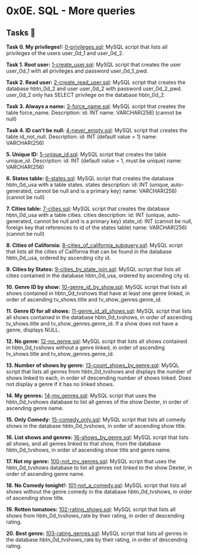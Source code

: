 # 0x0E. SQL - More queries

Tasks 📃
---
**Task 0. My privileges!:** [0-privileges.sql](./0-privileges.sql): MySQL script that lists all privileges of the users user_0d_1 and user_0d_2.

**Task 1. Root user:** [1-create_user.sql](./1-create_user.sql): MySQL script that creates the user user_0d_1 with all privileges and password user_0d_1_pwd.

**Task 2. Read user:** [2-create_read_user.sql](./2-create_read_user.sql): MySQL script that creates the database hbtn_0d_2 and user user_0d_2 with password user_0d_2_pwd.
user_0d_2 only has SELECT privilege on the database hbtn_0d_2.

**Task 3. Always a name:** [3-force_name.sql](./3-force_name.sql): MySQL script that creates the table force_name.
Description:
id: INT
name: VARCHAR(256) (cannot be null)

**Task 4. ID can't be null:** [4-never_empty.sql](./4-never_empty.sql): MySQL script that creates the table id_not_null.
Description:
id: INT (default value = 1)
name: VARCHAR(256)

**5. Unique ID:** [5-unique_id.sql](./5-unique_id.sql): MySQL script that creates the table unique_id.
Description:
id: INT (default value = 1, must be unique)
name: VARCHAR(256)

**6. States table:** [6-states.sql](./6-states.sql): MySQL script that creates the database hbtn_0d_usa with a table states.
states description:
id: INT (unique, auto-generated, cannot be null and is a primary key)
name: VARCHAR(256) (cannot be null)

**7. Cities table:** [7-cities.sql](./7-cities.sql): MySQL script that creates the database hbtn_0d_usa with a table cities.
cities description:
id: INT (unique, auto-generated, cannot be null and is a primary key)
state_id: INT (cannot be null, foreign key that references to id of the states table)
name: VARCHAR(256) (cannot be null)

**8. Cities of California:** [8-cities_of_california_subquery.sql](./8-cities_of_california_subquery.sql): MySQL script that lists all the cities of California that can be found in the database hbtn_0d_usa, ordered by ascending city id.

**9. Cities by States:** [9-cities_by_state_join.sql](./9-cities_by_state_join.sql): MySQL script that lists all cities contained in the database hbtn_0d_usa, ordered by ascending city id.

**10. Genre ID by show:** [10-genre_id_by_show.sql](./10-genre_id_by_show.sql): MySQL script that lists all shows contained in hbtn_0d_tvshows that have at least one genre linked, in order of ascending tv_shows.title and tv_show_genres.genre_id.

**11. Genre ID for all shows:** [11-genre_id_all_shows.sql](./11-genre_id_all_shows.sql): MySQL script that lists all shows contained in the database hbtn_0d_tvshows, in order of ascending tv_shows.title and tv_show_genres.genre_id.
If a show does not have a genre, displays NULL.

**12. No genre:** [12-no_genre.sql](./12-no_genre.sql): MySQL script that lists all shows contained in hbtn_0d_tvshows without a genre linked, in order of ascending tv_shows.title and tv_show_genres.genre_id.

**13. Number of shows by genre:** [13-count_shows_by_genre.sql](./13-count_shows_by_genre.sql): MySQL script that lists all genres from hbtn_0d_tvshows and displays the number of shows linked to each, in order of descending number of shows linked.
Does not display a genre if it has no linked shows.

**14. My genres:** [14-my_genres.sql](./14-my_genres.sql): MySQL script that uses the hbtn_0d_tvshows database to list all genres of the show Dexter, in order of ascending genre name.

**15. Only Comedy:** [15-comedy_only.sql](./15-comedy_only.sql): MySQL script that lists all comedy shows in the database hbtn_0d_tvshows, in order of ascending show title.

**16. List shows and genres:** [16-shows_by_genre.sql](./16-shows_by_genre.sql): MySQL script that lists all shows, and all genres linked to that show, from the database hbtn_0d_tvshows, in order of ascending show title and genre name.

**17. Not my genre:** [100-not_my_genres.sql](./100-not_my_genres.sql): MySQL script that uses the hbtn_0d_tvshows database to list all genres not linked to the show Dexter, in order of ascending genre name.

**18. No Comedy tonight!:** [101-not_a_comedy.sql](./101-not_a_comedy.sql): MySQL script that lists all shows without the genre comedy in the database hbtn_0d_tvshows, in order of ascending show title.

**19. Rotten tomatoes:** [102-rating_shows.sql](./102-rating_shows.sql): MySQL script that lists all shows from hbtn_0d_tvshows_rate by their rating, in order of descending rating.

**20. Best genre:** [103-rating_genres.sql](./103-rating_genres.sql): MySQL script that lists all genres in the database hbtn_0d_tvshows_rate by their rating, in order of descending rating.